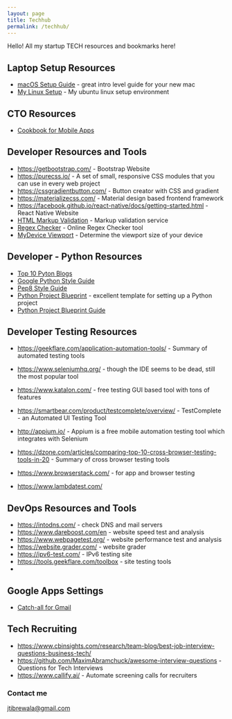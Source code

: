 ```yaml
---
layout: page
title: Techhub
permalink: /techhub/
---
```


Hello! All my startup TECH resources and bookmarks here!


## Laptop Setup Resources
- [macOS Setup Guide](https://sourabhbajaj.com/mac-setup/) - great intro level guide for your new mac
- [My Linux Setup](_posts/2020-02-25-My-Ubuntu-Linux-Setup.md) - My ubuntu linux setup environment

## CTO Resources
- [Cookbook for Mobile Apps](https://www.slideshare.net/mrjain/startup-engineering-cookbook-for-mobile-apps)

## Developer Resources and Tools
- https://getbootstrap.com/ - Bootstrap Website
- https://purecss.io/ - A set of small, responsive CSS modules that you can use in every web project
- https://cssgradientbutton.com/ - Button creator with CSS and gradient
- https://materializecss.com/ - Material design based frontend framework
- https://facebook.github.io/react-native/docs/getting-started.html - React Native Website
- [HTML Markup Validation](http://validator.w3.org/) - Markup validation service
- [Regex Checker](https://regex101.com/) - Online Regex Checker tool
- [MyDevice Viewport](https://www.mydevice.io/) - Determine the viewport size of your device

## Developer - Python Resources
- [Top 10 Pyton Blogs](https://stxnext.com/blog/2019/06/17/top-10-blogs-python)
- [Google Python Style Guide](https://google.github.io/styleguide/pyguide.html)
- [Pep8 Style Guide](https://www.python.org/dev/peps/pep-0008/)
- [Python Project Blueprint](https://github.com/MartinHeinz/python-project-blueprint) - excellent template for setting up a Python project
- [Python Project Blueprint Guide](https://towardsdatascience.com/ultimate-setup-for-your-next-python-project-179bda8a7c2c)

## Developer Testing Resources
- https://geekflare.com/application-automation-tools/ - Summary of automated testing tools
- https://www.seleniumhq.org/ - though the IDE seems to be dead, still the most popular tool
- https://www.katalon.com/ - free testing GUI based tool with tons of features
- https://smartbear.com/product/testcomplete/overview/ - TestComplete - an Automated UI Testing Tool
- http://appium.io/ - Appium is a free mobile automation testing tool which integrates with Selenium

- https://dzone.com/articles/comparing-top-10-cross-browser-testing-tools-in-20 - Summary of cross browser testing tools
- https://www.browserstack.com/ - for app and browser testing
- https://www.lambdatest.com/

## DevOps Resources and Tools
- https://intodns.com/ - check DNS and mail servers
- https://www.dareboost.com/en - website speed test and analysis
- https://www.webpagetest.org/ - website performance test and analysis
- https://website.grader.com/ - website grader
- https://ipv6-test.com/ - IPv6 testing site
- https://tools.geekflare.com/toolbox - site testing tools
- 

## Google Apps Settings
- [Catch-all for Gmail](https://blog.macaulaygidado.com/do-you-know-how-to-configure-catch-all-routing-on-g-suite-80d6327b9058)

## Tech Recruiting
- https://www.cbinsights.com/research/team-blog/best-job-interview-questions-business-tech/
- https://github.com/MaximAbramchuck/awesome-interview-questions - Questions for Tech Interviews
- https://www.callify.ai/ - Automate screening calls for recruiters

### Contact me

[jtibrewala@gmail.com](mailto:jtibrewala@gmail.com)
